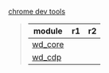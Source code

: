 [chrome dev tools](https://chromedevtools.github.io/devtools-protocol/tot/)


> module | r1 | r2
> --- | --- | ---
> [wd_core](./wd_core.md) | |
> [wd_cdp](./wd_cdp.md) | |
